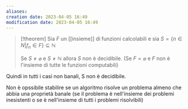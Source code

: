 ```yaml
---
aliases: 
creation date: 2023-04-05 16:49
modification date: 2023-04-05 16:49
---
```


>[!theorem]
>Sia $F$ un [[insieme]] di funzioni calcolabili e sia $S = \{ n \in N | f_{n} \in F \} \subseteq \mathbb{N}$
>
>Se $S \neq \varnothing$ e $S \neq \mathbb{N}$ allora $S$ non è decidibile.
>(Se $F = \varnothing$ e $F$ non è l'insieme di tutte le funzioni computabili)

Quindi in tutti i casi non banali, S non è decidibile.

Non è opssibile stabilire se un algoritmo risolve un problema almeno che abbia una proprietà banale (se il problema è nell'insieme dei problemi inesistenti o se è nell'insieme di tutti i problemi risolvibili)